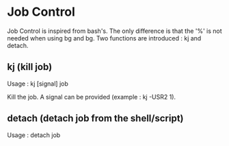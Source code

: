 
# Job Control

Job Control is inspired from bash's. The only difference is that the '%' is not needed when using bg and bg. Two functions are introduced : kj and detach.

## kj (kill job)

Usage : kj [signal] job

Kill the job. A signal can be provided (example : kj -USR2 1).

## detach (detach job from the shell/script)

Usage : detach job

